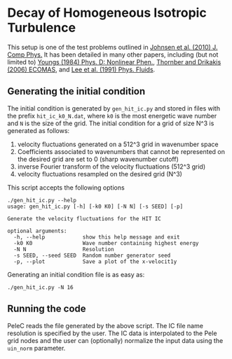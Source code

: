 # Decay of Homogeneous Isotropic Turbulence

This setup is one of the test problems outlined in
[Johnsen et al. (2010) J. Comp Phys.](http://dx.doi.org/10.1016/j.jcp.2009.10.028) It
has been detailed in many other papers, including (but not limited to)
[Youngs (1984) Phys. D: Nonlinear Phen.](http://dx.doi.org/10.1016/0167-2789(84)90512-8),
[Thornber and Drikakis (2006) ECOMAS](http://repository.tudelft.nl/assets/uuid:ed4bd9db-f347-4173-8ccb-65634ac5fd25/Thornber.pdf),
and
[Lee et al. (1991) Phys. Fluids](http://dx.doi.org/10.1063/1.858071).


## Generating the initial condition

The initial condition is generated by `gen_hit_ic.py` and stored in
files with the prefix `hit_ic_k0_N.dat`, where `k0` is the most
energetic wave number and `N` is the size of the grid. The initial
condition for a grid of size N^3 is generated as follows:

1. velocity fluctuations generated on a 512^3 grid in wavenumber space
2. Coefficients associated to wavenumbers that cannot be represented on the desired grid are set to 0 (sharp wavenumber cutoff)
3. inverse Fourier transform of the velocity fluctuations (512^3 grid)
4. velocity fluctuations resampled on the desired grid (N^3)

This script accepts the following options
```
./gen_hit_ic.py --help
usage: gen_hit_ic.py [-h] [-k0 K0] [-N N] [-s SEED] [-p]

Generate the velocity fluctuations for the HIT IC

optional arguments:
  -h, --help            show this help message and exit
  -k0 K0                Wave number containing highest energy
  -N N                  Resolution
  -s SEED, --seed SEED  Random number generator seed
  -p, --plot            Save a plot of the x-velocit1y
```

Generating an initial condition file is as easy as: 
```{bash}
./gen_hit_ic.py -N 16
```

## Running the code

PeleC reads the file generated by the above script. The IC file name
resolution is specified by the user. The IC data is interpolated to
the Pele grid nodes and the user can (optionally) normalize the input
data using the `uin_norm` parameter.
